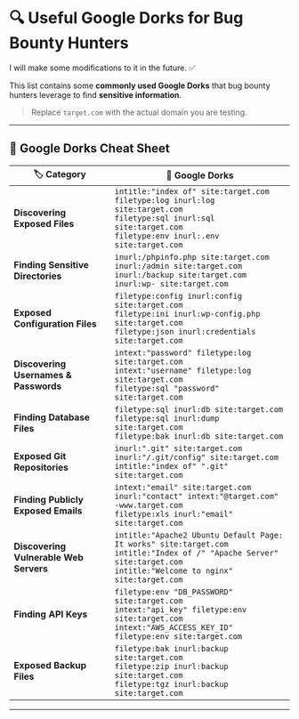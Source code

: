 # 🔍 Useful Google Dorks for Bug Bounty Hunters  

I will make some modifications to it in the future. ✅

This list contains some **commonly used Google Dorks** that bug bounty hunters leverage to find **sensitive information**.  
>  Replace `target.com` with the actual domain you are testing.  

---

## 📌 Google Dorks Cheat Sheet

| 🏷️ Category | 🔎 Google Dorks |
|-------------|----------------|
| **Discovering Exposed Files** | `intitle:"index of" site:target.com` <br> `filetype:log inurl:log site:target.com` <br> `filetype:sql inurl:sql site:target.com` <br> `filetype:env inurl:.env site:target.com` |
| **Finding Sensitive Directories** | `inurl:/phpinfo.php site:target.com` <br> `inurl:/admin site:target.com` <br> `inurl:/backup site:target.com` <br> `inurl:wp- site:target.com` |
| **Exposed Configuration Files** | `filetype:config inurl:config site:target.com` <br> `filetype:ini inurl:wp-config.php site:target.com` <br> `filetype:json inurl:credentials site:target.com` |
| **Discovering Usernames & Passwords** | `intext:"password" filetype:log site:target.com` <br> `intext:"username" filetype:log site:target.com` <br> `filetype:sql "password" site:target.com` |
| **Finding Database Files** | `filetype:sql inurl:db site:target.com` <br> `filetype:sql inurl:dump site:target.com` <br> `filetype:bak inurl:db site:target.com` |
| **Exposed Git Repositories** | `inurl:".git" site:target.com` <br> `inurl:"/.git/config" site:target.com` <br> `intitle:"index of" ".git" site:target.com` |
| **Finding Publicly Exposed Emails** | `intext:"email" site:target.com` <br> `inurl:"contact" intext:"@target.com" -www.target.com` <br> `filetype:xls inurl:"email" site:target.com` |
| **Discovering Vulnerable Web Servers** | `intitle:"Apache2 Ubuntu Default Page: It works" site:target.com` <br> `intitle:"Index of /" "Apache Server" site:target.com` <br> `intitle:"Welcome to nginx" site:target.com` |
| **Finding API Keys** | `filetype:env "DB_PASSWORD" site:target.com` <br> `intext:"api_key" filetype:env site:target.com` <br> `intext:"AWS_ACCESS_KEY_ID" filetype:env site:target.com` |
| **Exposed Backup Files** | `filetype:bak inurl:backup site:target.com` <br> `filetype:zip inurl:backup site:target.com` <br> `filetype:tgz inurl:backup site:target.com` |

---


